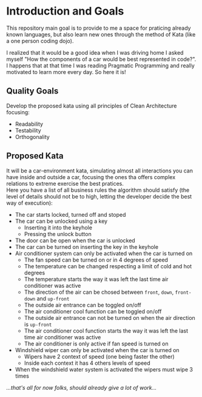 # Introduction and Goals

This repository main goal is to provide to me a space for praticing already known languages, but also learn new ones through the method of Kata (like a one person coding dojo).

I realized that it would be a good idea when I was driving home I asked myself "How the components of a car would be best represented in code?".
<br />
I happens that at that time I was reading Pragmatic Programming and really motivated to learn more every day. So here it is!

## Quality Goals

Develop the proposed kata using all principles of Clean Architecture focusing:

- Readability
- Testability
- Orthogonality

## Proposed Kata

It will be a car-environment kata, simulating almost all interactions you can have inside and outside a car, focusing the ones tha offers complex relations to extreme exercise the best pratices.
<br />
Here you have a list of all business rules the algorithm should satisfy (the level of details should not be to high, letting the developer decide the best way of execution):

- The car starts locked, turned off and stoped
- The car can be unlocked using a key
  - Inserting it into the keyhole
  - Pressing the unlock button
- The door can be open when the car is unlocked
- The car can be turned on inserting the key in the keyhole
- Air conditioner system can only be activated when the car is turned on
  - The fan speed can be turned on or in 4 degrees of speed
  - The temperature can be changed respecting a limit of cold and hot degrees
  - The temperature starts the way it was left the last time air conditioner was active
  - The direction of the air can be chosed between `front`, `down`, `front-down` and `up-front`
  - The outside air entrance can be toggled on/off
  - The air conditioner cool function can be toggled on/off
  - The outside air entrance can not be turned on when the air direction is `up-front`
  - The air conditioner cool function starts the way it was left the last time air conditioner was active
  - The air conditioner is only active if fan speed is turned on
- Windshield wiper can only be activated when the car is turned on
  - Wipers have 2 context of speed (one being faster the other)
  - Inside each context it has 4 others levels of speed
- When the windshield water system is activated the wipers must wipe 3 times

_...that's all for now folks, should already give a lot of work..._
